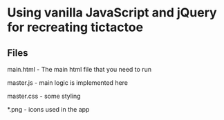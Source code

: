 # Using vanilla JavaScript and jQuery for recreating tictactoe

## Files
main.html - The main html file that you need to run

master.js - main logic is implemented here

master.css - some styling

*.png - icons used in the app
